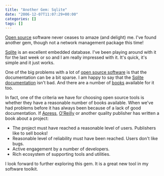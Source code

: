 ```yaml
---
title: "Another Gem: Sqlite"
date: "2006-12-07T11:07:29+00:00"
categories: []
tags: []
---
```


<a href="http://en.wikipedia.org/wiki/Open_source">Open source</a> software never ceases to amaze (and delight) me. I've found another gem, though not a network management package this time!

<a href="http://www.sqlite.org/">Sqlite</a> is an excellent embedded database. I've been playing around with it for the last week or so and I am really impressed with it. It's quick, it's simple and it just works.

One of the big problems with a lot of <a href="http://www.opensource.org/">open source software</a> is that the documentation can be a bit sparse. I am happy to say that the <a href="http://www.sqlite.org/docs.html">Sqlite documentation</a> isn't bad. And there are a number of <a href="http://www.google.com/search?q=sqlite+books">books</a> available for it too.

In fact, one of the criteria we have for choosing open source tools is whether they have a reasonable number of books available. When we've had problems before it has always been because of a lack of good documentation. If <a href="http://www.apress.com/">Apress</a>, <a href="http://www.oreilly.com/">O'Reilly</a> or another quality publisher has written a book about a project:
<ul>
<li>The project must have reached a reasonable level of users. Publishers like to sell books!</li>
<li>Reasonable level of reliability must have been reached. Users don't like bugs.</li>
<li>Active engagement by a number of developers.</li>
<li>Rich ecosystem of supporting tools and utilities.</li>
</ul>

I look forward to further exploring this gem. It is a great new tool in my software toolkit.

